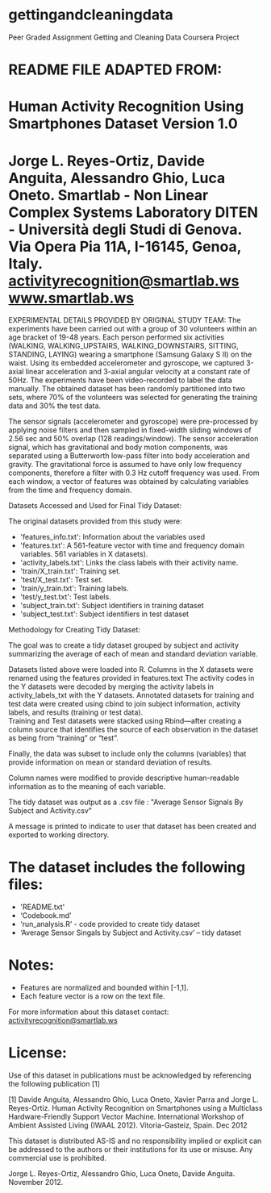 # gettingandcleaningdata
Peer Graded Assignment Getting and Cleaning Data Coursera Project


README FILE ADAPTED FROM:
==================================================================
Human Activity Recognition Using Smartphones Dataset
Version 1.0
==================================================================
Jorge L. Reyes-Ortiz, Davide Anguita, Alessandro Ghio, Luca Oneto.
Smartlab - Non Linear Complex Systems Laboratory
DITEN - Università degli Studi di Genova.
Via Opera Pia 11A, I-16145, Genoa, Italy.
activityrecognition@smartlab.ws
www.smartlab.ws
==================================================================

EXPERIMENTAL DETAILS PROVIDED BY ORIGINAL STUDY TEAM:
The experiments have been carried out with a group of 30 volunteers within an age bracket of 19-48 years. Each person performed six activities (WALKING, WALKING_UPSTAIRS, WALKING_DOWNSTAIRS, SITTING, STANDING, LAYING) wearing a smartphone (Samsung Galaxy S II) on the waist. Using its embedded accelerometer and gyroscope, we captured 3-axial linear acceleration and 3-axial angular velocity at a constant rate of 50Hz. The experiments have been video-recorded to label the data manually. The obtained dataset has been randomly partitioned into two sets, where 70% of the volunteers was selected for generating the training data and 30% the test data. 

The sensor signals (accelerometer and gyroscope) were pre-processed by applying noise filters and then sampled in fixed-width sliding windows of 2.56 sec and 50% overlap (128 readings/window). The sensor acceleration signal, which has gravitational and body motion components, was separated using a Butterworth low-pass filter into body acceleration and gravity. The gravitational force is assumed to have only low frequency components, therefore a filter with 0.3 Hz cutoff frequency was used. From each window, a vector of features was obtained by calculating variables from the time and frequency domain. 



Datasets Accessed and Used for Final Tidy Dataset:

The original datasets provided from this study were:
- 'features_info.txt': Information about the variables used 
- 'features.txt': A 561-feature vector with time and frequency domain
                  variables.  561 variables in X datasets).
- 'activity_labels.txt': Links the class labels with their activity name.
- 'train/X_train.txt': Training set.
- 'test/X_test.txt': Test set.
- 'train/y_train.txt': Training labels.
- 'test/y_test.txt': Test labels.
- 'subject_train.txt':  Subject identifiers in training dataset
- 'subject_test.txt': Subject identifiers in test dataset
 





Methodology for Creating Tidy Dataset: 

The goal was to create a tidy dataset grouped by subject and activity summarizing the average of each of mean and standard deviation variable.

Datasets listed above were loaded into R.
Columns in the X datasets were renamed using the features provided in features.text
The activity codes in the Y datasets were decoded by merging the activity labels in activity_labels_txt with the Y datasets.
Annotated datasets for training and test data were created using cbind to join subject information, activity labels, and results (training or test data).  
Training and Test datasets were stacked using Rbind—after creating a column source that identifies the source of each observation in the dataset as being from “training” or “test”.

Finally, the data was subset to include only the columns (variables) that provide information on mean or standard deviation of results.

Column names were modified to provide descriptive human-readable information as to the meaning of each variable.

The tidy dataset was output as a .csv file :
"Average Sensor Signals By Subject and Activity.csv"

A message is printed to indicate to user that dataset has been created and exported to working directory.




The dataset includes the following files:
=========================================

- 'README.txt'
- ‘Codebook.md’
- ‘run_analysis.R’ -  code provided to create tidy dataset
- ‘Average Sensor Singals by Subject and Activity.csv’ – tidy dataset




Notes: 
======
- Features are normalized and bounded within [-1,1].
- Each feature vector is a row on the text file.

For more information about this dataset contact: activityrecognition@smartlab.ws

License:
========
Use of this dataset in publications must be acknowledged by referencing the following publication [1] 

[1] Davide Anguita, Alessandro Ghio, Luca Oneto, Xavier Parra and Jorge L. Reyes-Ortiz. Human Activity Recognition on Smartphones using a Multiclass Hardware-Friendly Support Vector Machine. International Workshop of Ambient Assisted Living (IWAAL 2012). Vitoria-Gasteiz, Spain. Dec 2012

This dataset is distributed AS-IS and no responsibility implied or explicit can be addressed to the authors or their institutions for its use or misuse. Any commercial use is prohibited.

Jorge L. Reyes-Ortiz, Alessandro Ghio, Luca Oneto, Davide Anguita. November 2012.
